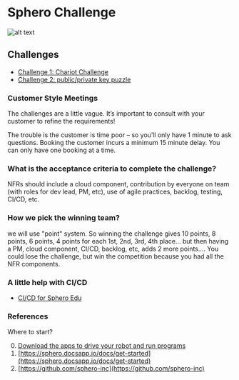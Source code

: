 # Sphero Challenge

![alt text](https://www.sphero.com/media/catalog/product/cache/e4d64343b1bc593f1c5348fe05efa4a6/b/o/bolt-header.jpg "sphero bolt")


## Challenges

* [Challenge 1: Chariot Challenge](challenge-1.md)
* [Challenge 2: public/private key puzzle](challenge-2.md)

### Customer Style Meetings
The challenges are a little vague. It’s important to consult with your customer to refine the requirements!

The trouble is the customer is time poor – so you’ll only have 1 minute to ask questions. Booking the customer incurs a minimum 15 minute delay. You can only have one booking at a time. 

### What is the acceptance criteria to complete the challenge?
NFRs should include a cloud component, contribution by everyone on team (with roles for dev lead, PM, etc), use of agile practices, backlog, testing, CI/CD, etc.  

### How we pick the winning team? 
we will use "point" system.  So winning the challenge gives 10 points, 8 points, 6 points, 4 points for each 1st, 2nd, 3rd, 4th place... but then having a PM, cloud component, CI/CD, backlog, etc, adds 2 more points.... You could lose the challenge, but win the competition because you had all the NFR components.

### A little help with CI/CD

* [CI/CD for Sphero Edu](cicd/readme.md)

### References 

Where to start?

0. [Download the apps to drive your robot and run programs](https://edu.sphero.com/d)
1. [https://sphero.docsapp.io/docs/get-started](https://sphero.docsapp.io/docs/get-started)
2. [https://github.com/sphero-inc](https://github.com/sphero-inc)


